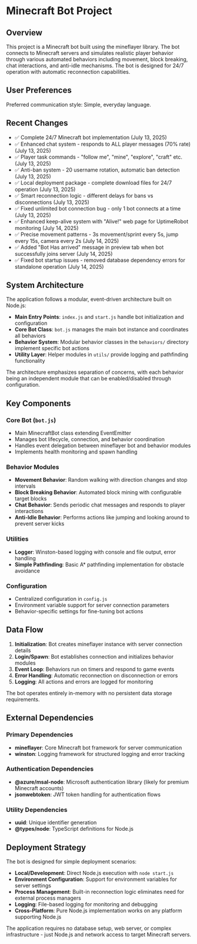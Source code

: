 # Minecraft Bot Project

## Overview

This project is a Minecraft bot built using the mineflayer library. The bot connects to Minecraft servers and simulates realistic player behavior through various automated behaviors including movement, block breaking, chat interactions, and anti-idle mechanisms. The bot is designed for 24/7 operation with automatic reconnection capabilities.

## User Preferences

Preferred communication style: Simple, everyday language.

## Recent Changes

- ✅ Complete 24/7 Minecraft bot implementation (July 13, 2025)
- ✅ Enhanced chat system - responds to ALL player messages (70% rate) (July 13, 2025)
- ✅ Player task commands - "follow me", "mine", "explore", "craft" etc. (July 13, 2025)
- ✅ Anti-ban system - 20 username rotation, automatic ban detection (July 13, 2025)
- ✅ Local deployment package - complete download files for 24/7 operation (July 13, 2025)
- ✅ Smart reconnection logic - different delays for bans vs disconnections (July 13, 2025)
- ✅ Fixed unlimited bot connection bug - only 1 bot connects at a time (July 13, 2025)
- ✅ Enhanced keep-alive system with "Alive!" web page for UptimeRobot monitoring (July 14, 2025)
- ✅ Precise movement patterns - 3s movement/sprint every 5s, jump every 15s, camera every 2s (July 14, 2025)
- ✅ Added "Bot Has arrived" message in preview tab when bot successfully joins server (July 14, 2025)
- ✅ Fixed bot startup issues - removed database dependency errors for standalone operation (July 14, 2025)

## System Architecture

The application follows a modular, event-driven architecture built on Node.js:

- **Main Entry Points**: `index.js` and `start.js` handle bot initialization and configuration
- **Core Bot Class**: `bot.js` manages the main bot instance and coordinates all behaviors
- **Behavior System**: Modular behavior classes in the `behaviors/` directory implement specific bot actions
- **Utility Layer**: Helper modules in `utils/` provide logging and pathfinding functionality

The architecture emphasizes separation of concerns, with each behavior being an independent module that can be enabled/disabled through configuration.

## Key Components

### Core Bot (`bot.js`)
- Main MinecraftBot class extending EventEmitter
- Manages bot lifecycle, connection, and behavior coordination
- Handles event delegation between mineflayer bot and behavior modules
- Implements health monitoring and spawn handling

### Behavior Modules
- **Movement Behavior**: Random walking with direction changes and stop intervals
- **Block Breaking Behavior**: Automated block mining with configurable target blocks
- **Chat Behavior**: Sends periodic chat messages and responds to player interactions
- **Anti-Idle Behavior**: Performs actions like jumping and looking around to prevent server kicks

### Utilities
- **Logger**: Winston-based logging with console and file output, error handling
- **Simple Pathfinding**: Basic A* pathfinding implementation for obstacle avoidance

### Configuration
- Centralized configuration in `config.js`
- Environment variable support for server connection parameters
- Behavior-specific settings for fine-tuning bot actions

## Data Flow

1. **Initialization**: Bot creates mineflayer instance with server connection details
2. **Login/Spawn**: Bot establishes connection and initializes behavior modules
3. **Event Loop**: Behaviors run on timers and respond to game events
4. **Error Handling**: Automatic reconnection on disconnection or errors
5. **Logging**: All actions and errors are logged for monitoring

The bot operates entirely in-memory with no persistent data storage requirements.

## External Dependencies

### Primary Dependencies
- **mineflayer**: Core Minecraft bot framework for server communication
- **winston**: Logging framework for structured logging and error tracking

### Authentication Dependencies
- **@azure/msal-node**: Microsoft authentication library (likely for premium Minecraft accounts)
- **jsonwebtoken**: JWT token handling for authentication flows

### Utility Dependencies
- **uuid**: Unique identifier generation
- **@types/node**: TypeScript definitions for Node.js

## Deployment Strategy

The bot is designed for simple deployment scenarios:

- **Local/Development**: Direct Node.js execution with `node start.js`
- **Environment Configuration**: Support for environment variables for server settings
- **Process Management**: Built-in reconnection logic eliminates need for external process managers
- **Logging**: File-based logging for monitoring and debugging
- **Cross-Platform**: Pure Node.js implementation works on any platform supporting Node.js

The application requires no database setup, web server, or complex infrastructure - just Node.js and network access to target Minecraft servers.